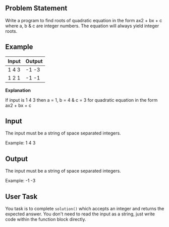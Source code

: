 ## Problem Statement

Write a program to find roots of quadratic equation in the form ax2 + bx + c where a, b & c are integer numbers. The equation will always yield integer roots.

## Example

| Input | Output |
| ----- | ------ |
| 1 4 3 | -1 -3  |
| 1 2 1 | -1 -1  |

**Explanation**

If input is 1 4 3 then a = 1, b = 4 & c = 3 for quadratic equation in the form ax2 + bx + c

## Input

The input must be a string of space separated integers.

Example: 1 4 3

## Output

The input must be a string of space separated integers.

Example: -1 -3

## User Task

You task is to complete `solution()` which accepts an integer and returns the expected answer. You don't need to read the input as a string, just write code within the function block directly.
